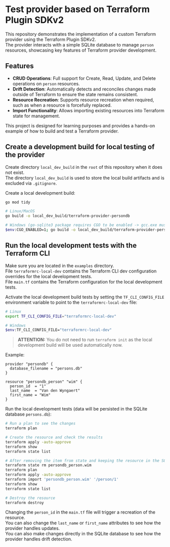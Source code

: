 # Test provider based on Terraform Plugin SDKv2

This repository demonstrates the implementation of a custom Terraform provider using the Terraform Plugin SDKv2.  
The provider interacts with a simple SQLite database to manage `person` resources, showcasing key features of Terraform
provider development.

## Features

- **CRUD Operations**: Full support for Create, Read, Update, and Delete operations on `person` resources.
- **Drift Detection**: Automatically detects and reconciles changes made outside of Terraform to ensure the state
  remains consistent.
- **Resource Recreation**: Supports resource recreation when required, such as when a resource is forcefully replaced.
- **Import Functionality**: Allows importing existing resources into Terraform state for management.

This project is designed for learning purposes and provides a hands-on example of how to build and test a Terraform
provider.

## Create a development build for local testing of the provider

Create directory `local_dev_build` in the `root` of this repository when it does not exist.  
The directory `local_dev_build` is used to store the local build artifacts and is excluded via `.gitignore`.

Create a local development build:

```bash
go mod tidy

# Linux/MacOS
go build -o local_dev_build/terraform-provider-persondb

# Windows (go-sqlite3 package requires CGO to be enabled -> gcc.exe must be installed)
$env:CGO_ENABLED=1; go build -o local_dev_build/terraform-provider-persondb.exe
```

## Run the local development tests with the Terraform CLI

Make sure you are located in the `examples` directory.  
File `terraformrc-local-dev` contains the Terraform CLI dev configuration overrides for the local development tests.  
File `main.tf` contains the Terraform configuration for the local development tests.

Activate the local development build tests by setting the `TF_CLI_CONFIG_FILE` environment variable to point to the
`terraformrc-local-dev` file:

```bash
# Linux
export TF_CLI_CONFIG_FILE="terraformrc-local-dev"

# Windows
$env:TF_CLI_CONFIG_FILE="terraformrc-local-dev"

```

> **ATTENTION:** You do not need to run `terraform init` as the local development build will be used automatically now.

Example:

```hcl
provider "persondb" {
  database_filename = "persons.db"
}

resource "persondb_person" "wim" {
  person_id  = "1"
  last_name  = "Van den Wyngaert"
  first_name = "Wim"
}

```

Run the local development tests (data will be persisted in the SQLite database `persons.db`):

```bash
# Run a plan to see the changes
terraform plan

# Create the resource and check the results
terraform apply -auto-approve
terraform show
terraform state list

# After removing the item from state and keeping the resource in the SQLite database, you can re-import it
terraform state rm persondb_person.wim
terraform plan
terraform apply -auto-approve
terraform import 'persondb_person.wim' '/person/1'
terraform show
terraform state list

# Destroy the resource
terraform destroy
```

Changing the `person_id` in the `main.tf` file will trigger a recreation of the resource.  
You can also change the `last_name` or `first_name` attributes to see how the provider handles updates.  
You can also make changes directly in the SQLite database to see how the provider handles drift detection.
